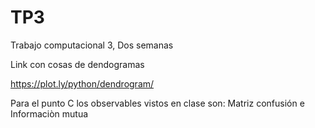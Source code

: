 # TP3
Trabajo computacional 3, Dos semanas

Link con cosas de dendogramas


https://plot.ly/python/dendrogram/

Para el punto C los observables vistos en clase son: Matriz confusión e Informaciòn mutua
